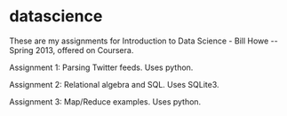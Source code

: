 datascience
===========

These are my assignments for Introduction to Data Science - Bill Howe -- Spring 2013, offered on Coursera.  


Assignment 1: Parsing Twitter feeds.  Uses python.

Assignment 2: Relational algebra and SQL.  Uses SQLite3.

Assignment 3: Map/Reduce examples.  Uses python.
